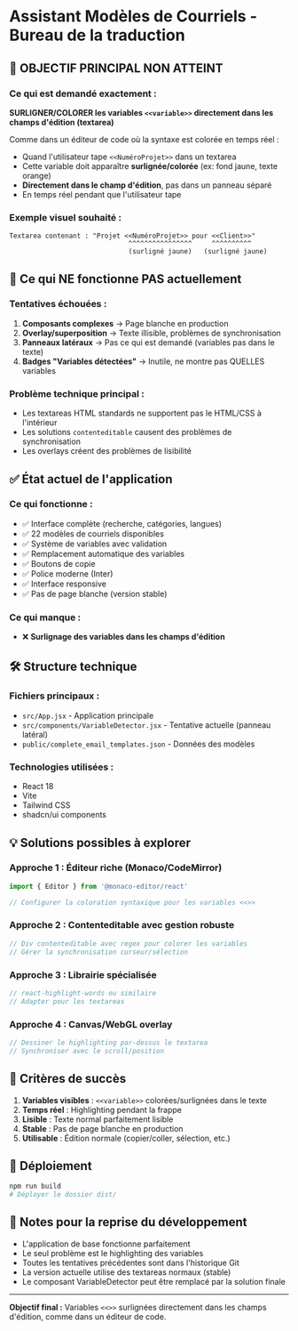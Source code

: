 # Assistant Modèles de Courriels - Bureau de la traduction

## 🎯 OBJECTIF PRINCIPAL NON ATTEINT

### Ce qui est demandé exactement :
**SURLIGNER/COLORER les variables `<<variable>>` directement dans les champs d'édition (textarea)**

Comme dans un éditeur de code où la syntaxe est colorée en temps réel :
- Quand l'utilisateur tape `<<NuméroProjet>>` dans un textarea
- Cette variable doit apparaître **surlignée/colorée** (ex: fond jaune, texte orange)
- **Directement dans le champ d'édition**, pas dans un panneau séparé
- En temps réel pendant que l'utilisateur tape

### Exemple visuel souhaité :
```
Textarea contenant : "Projet <<NuméroProjet>> pour <<Client>>"
                              ^^^^^^^^^^^^^^^^     ^^^^^^^^^^
                              (surligné jaune)   (surligné jaune)
```

## 🚫 Ce qui NE fonctionne PAS actuellement

### Tentatives échouées :
1. **Composants complexes** → Page blanche en production
2. **Overlay/superposition** → Texte illisible, problèmes de synchronisation
3. **Panneaux latéraux** → Pas ce qui est demandé (variables pas dans le texte)
4. **Badges "Variables détectées"** → Inutile, ne montre pas QUELLES variables

### Problème technique principal :
- Les textareas HTML standards ne supportent pas le HTML/CSS à l'intérieur
- Les solutions `contenteditable` causent des problèmes de synchronisation
- Les overlays créent des problèmes de lisibilité

## ✅ État actuel de l'application

### Ce qui fonctionne :
- ✅ Interface complète (recherche, catégories, langues)
- ✅ 22 modèles de courriels disponibles
- ✅ Système de variables avec validation
- ✅ Remplacement automatique des variables
- ✅ Boutons de copie
- ✅ Police moderne (Inter)
- ✅ Interface responsive
- ✅ Pas de page blanche (version stable)

### Ce qui manque :
- ❌ **Surlignage des variables dans les champs d'édition**

## 🛠️ Structure technique

### Fichiers principaux :
- `src/App.jsx` - Application principale
- `src/components/VariableDetector.jsx` - Tentative actuelle (panneau latéral)
- `public/complete_email_templates.json` - Données des modèles

### Technologies utilisées :
- React 18
- Vite
- Tailwind CSS
- shadcn/ui components

## 💡 Solutions possibles à explorer

### Approche 1 : Éditeur riche (Monaco/CodeMirror)
```jsx
import { Editor } from '@monaco-editor/react'

// Configurer la coloration syntaxique pour les variables <<>>
```

### Approche 2 : Contenteditable avec gestion robuste
```jsx
// Div contenteditable avec regex pour colorer les variables
// Gérer la synchronisation curseur/sélection
```

### Approche 3 : Librairie spécialisée
```jsx
// react-highlight-words ou similaire
// Adapter pour les textareas
```

### Approche 4 : Canvas/WebGL overlay
```jsx
// Dessiner le highlighting par-dessus le textarea
// Synchroniser avec le scroll/position
```

## 🎯 Critères de succès

1. **Variables visibles** : `<<variable>>` colorées/surlignées dans le texte
2. **Temps réel** : Highlighting pendant la frappe
3. **Lisible** : Texte normal parfaitement lisible
4. **Stable** : Pas de page blanche en production
5. **Utilisable** : Édition normale (copier/coller, sélection, etc.)

## 🚀 Déploiement

```bash
npm run build
# Déployer le dossier dist/
```

## 📝 Notes pour la reprise du développement

- L'application de base fonctionne parfaitement
- Le seul problème est le highlighting des variables
- Toutes les tentatives précédentes sont dans l'historique Git
- La version actuelle utilise des textareas normaux (stable)
- Le composant VariableDetector peut être remplacé par la solution finale

---

**Objectif final :** Variables `<<>>` surlignées directement dans les champs d'édition, comme dans un éditeur de code.
